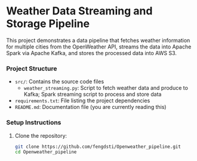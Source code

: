 # Weather Data Streaming and Storage Pipeline

This project demonstrates a data pipeline that fetches weather information for multiple cities from the OpenWeather API, streams the data into Apache Spark via Apache Kafka, and stores the processed data into AWS S3.

### Project Structure
- `src/`: Contains the source code files
  - `weather_streaming.py`: Script to fetch weather data and produce to Kafka; Spark streaming script to process and store data
- `requirements.txt`: File listing the project dependencies
- `README.md`: Documentation file (you are currently reading this)

### Setup Instructions
1. Clone the repository:
   ```bash
   git clone https://github.com/fengdsti/Openweather_pipeline.git
   cd Openweather_pipeline
